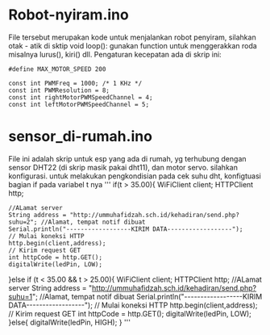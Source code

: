 # Robot-nyiram.ino
File tersebut merupakan kode untuk menjalankan robot penyiram, silahkan otak - atik di sktip void loop():
gunakan function untuk menggerakkan roda misalnya lurus(), kiri() dll.
Pengaturan kecepatan ada di skrip ini:
```
#define MAX_MOTOR_SPEED 200

const int PWMFreq = 1000; /* 1 KHz */
const int PWMResolution = 8;
const int rightMotorPWMSpeedChannel = 4;
const int leftMotorPWMSpeedChannel = 5;

```

# sensor_di-rumah.ino
File ini adalah skrip untuk esp yang ada di rumah, yg terhubung dengan sensor DHT22 (di skrip masik pakai dht11), dan motor servo.
silahkan konfigurasi. untuk melakukan pengkondisian pada cek suhu dht, konfigtuasi bagian if pada variabel t nya
'''
if(t > 35.00){
    WiFiClient client;
    HTTPClient http;

    //ALamat server
    String address = "http://ummuhafidzah.sch.id/kehadiran/send.php?suhu=2"; //Alamat, tempat notif dibuat
    Serial.println("------------------KIRIM DATA------------------");
    // Mulai koneksi HTTP
    http.begin(client,address);  
    // Kirim request GET
    int httpCode = http.GET(); 
    digitalWrite(ledPin, LOW);
  }else if (t < 35.00 && t > 25.00){
    WiFiClient client;
    HTTPClient http;
    //ALamat server
    String address = "http://ummuhafidzah.sch.id/kehadiran/send.php?suhu=1"; //Alamat, tempat notif dibuat
    Serial.println("------------------KIRIM DATA------------------");
    // Mulai koneksi HTTP
    http.begin(client,address);  
    // Kirim request GET
    int httpCode = http.GET(); 
    digitalWrite(ledPin, LOW);
  }else{
    digitalWrite(ledPin, HIGH);
  }
'''

